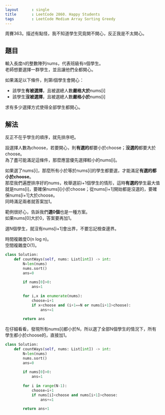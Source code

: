 ```yaml
---
layout      : single
title       : LeetCode 2860. Happy Students
tags        : LeetCode Medium Array Sorting Greedy
---
```

周賽363。描述有點怪，我不知道學生究竟開不開心，反正我是不太開心。  

## 題目

輸入長度n的整數陣列nums，代表班級有n個學生。  
老師想要選擇一群學生，並且讓他們全都開心。  

如果滿足以下條件，則第i個學生會開心：  

- 該學生**有被選擇**，且被選總人數**嚴格大於**nums[i]  
- 該學生**沒被選擇**，且被選總人數**嚴格小於**nums[i]  

求有多少選擇方式使得全部學生都開心。  

## 解法

反正不在乎學生的順序，就先排序吧。  

設選擇人數為choose，若要開心，則**有選的**都要小於choose；**沒選的**都要大於choose。  
為了盡可能滿足這條件，那麼應當優先選擇較小的nums[i]。  

如果選了nums[i]，那麼所有小於等於nums[i]的學生都要選，才能滿足**有選的都小於choose**。  
那麼我們遍歷排序好的nums，枚舉選前i+1個學生的情形，這時**有選的**學生最大值就是nums[i]，要確保nums[i]小於choose；從nums[i+1]開始都是沒選的，要確保nums[i+1]大於choose。  
同時滿足兩者就答案加1。  

範例很好心，告訴我們**選0個**也是一種方案。  
如果nums[0]大於0，答案要再加1。  

選N個學生，就沒有nums[i+1]會出界，不要忘記檢查邊界。  

時間複雜度O(n log n)。  
空間複雜度O(1)。  

```python
class Solution:
    def countWays(self, nums: List[int]) -> int:
        N=len(nums)
        nums.sort()
        ans=0
        
        if nums[0]>0:
            ans=1
            
        for i,x in enumerate(nums):
            choose=i+1
            if x<choose and (i+1==N or nums[i+1]>choose):
                ans+=1
            
        return ans
```

在仔細看看，發現所有nums[i]都小於N，所以選了全部N個學生的情況下，所有學生都小於choose的，直接加1。  

```python
class Solution:
    def countWays(self, nums: List[int]) -> int:
        N=len(nums)
        nums.sort()
        ans=0
        
        if nums[0]>0:
            ans=1
            
        for i in range(N-1):
            choose=i+1
            if nums[i]<choose and nums[i+1]>choose:
                ans+=1
            
        return ans+1
```
